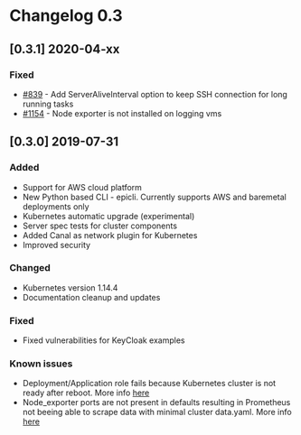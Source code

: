 # Changelog 0.3

## [0.3.1] 2020-04-xx

### Fixed

- [#839](https://github.com/epiphany-platform/epiphany/issues/839) - Add ServerAliveInterval option to keep SSH connection for long running tasks
- [#1154](https://github.com/epiphany-platform/epiphany/issues/1154) - Node exporter is not installed on logging vms

## [0.3.0] 2019-07-31

### Added

- Support for AWS cloud platform
- New Python based CLI - epicli. Currently supports AWS and baremetal deployments only
- Kubernetes automatic upgrade (experimental)
- Server spec tests for cluster components
- Added Canal as network plugin for Kubernetes
- Improved security

### Changed

- Kubernetes version 1.14.4
- Documentation cleanup and updates

### Fixed

- Fixed vulnerabilities for KeyCloak examples

### Known issues

- Deployment/Application role fails because Kubernetes cluster is not ready after reboot. More info [here](https://github.com/epiphany-platform/epiphany/issues/407)
- Node_exporter ports are not present in defaults resulting in Prometheus not beeing able to scrape data with minimal cluster data.yaml. More info [here](https://github.com/epiphany-platform/epiphany/issues/410)